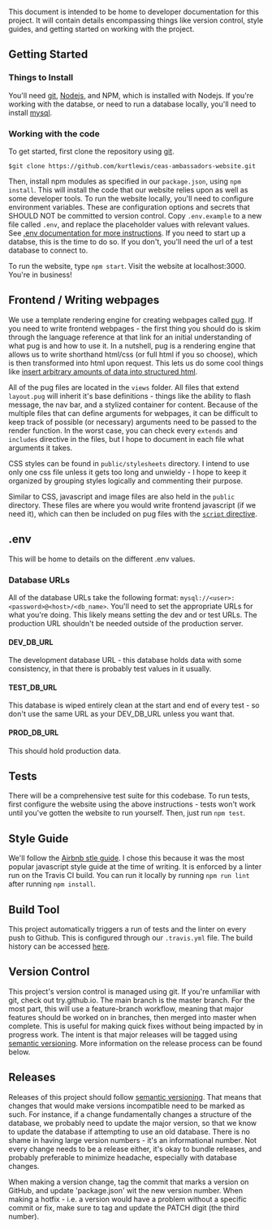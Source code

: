 This document is intended to be home to developer documentation for this project. It will contain details encompassing things like version control, style guides, and getting started on working with the project.

## Getting Started
### Things to Install
You'll need [git](git-scm.org), [Nodejs](https://nodejs.org/en/), and NPM, which is installed with Nodejs. If you're working with the databse, or need to run a database locally, you'll need to install [mysql](https://www.mysql.com/0).
### Working with the code
To get started, first clone the repository using [git](#Version-Control).

`$git clone https://github.com/kurtlewis/ceas-ambassadors-website.git`

Then, install npm modules as specified in our `package.json`, using `npm install`. This will install the code that our website relies upon as well as some developer tools. To run the website locally, you'll need to configure environment variables. These are configuration options and secrets that SHOULD NOT be committed to version control. Copy `.env.example` to a new file called `.env`, and replace the placeholder values with relevant values. See [.env documentation for more instructions](#.env). If you need to start up a databse, this is the time to do so. If you don't, you'll need the url of a test database to connect to.

To run the website, type `npm start`. Visit the website at localhost:3000. You're in business!

## Frontend / Writing webpages
We use a template rendering engine for creating webpages called [pug](https://pugjs.org/api/getting-started.html). If you need to write frontend webpages - the first thing you should do is skim through the language reference at that link for an initial understanding of what pug is and how to use it. In a nutshell, pug is a rendering engine that allows us to write shorthand html/css (or full html if you so choose), which is then transformed into html upon request. This lets us do some cool things like [insert arbitrary amounts of data into structured html](https://pugjs.org/language/iteration.html). 

All of the pug files are located in the `views` folder. All files that extend `layout.pug` will inherit it's base definitions - things like the ability to flash message, the nav bar, and a stylized container for content. Because of the multiple files that can define arguments for webpages, it can be difficult to keep track of possible (or necessary) arguments need to be passed to the render function. In the worst case, you can check every `extends` and `includes` directive in the files, but I hope to document in each file what arguments it takes.

CSS styles can be found in `public/stylesheets` directory. I intend to use only one css file unless it gets too long and unwieldy - I hope to keep it organized by grouping styles logically and commenting their purpose. 

Similar to CSS, javascript and image files are also held in the `public` directory. These files are where you would write frontend javascript (if we need it), which can then be included on pug files with the [`script` directive](https://pugjs.org/language/includes.html).

## .env
This will be home to details on the different .env values.
### Database URLs
All of the database URLs take the following format: `mysql://<user>:<password>@<host>/<db_name>`. You'll need to set the appropriate URLs for what you're doing. This likely means setting the dev and or test URLs. The production URL shouldn't be needed outside of the production server.
#### DEV_DB_URL
The development database URL - this database holds data with some consistency, in that there is probably test values in it usually.
#### TEST_DB_URL
This database is wiped entirely clean at the start and end of every test - so don't use the same URL as your DEV_DB_URL unless you want that.
#### PROD_DB_URL
This should hold production data.

## Tests
There will be a comprehensive test suite for this codebase. To run tests, first configure the website using the above instructions - tests won't work until you've gotten the website to run yourself. Then, just run `npm test`.

## Style Guide
We'll follow the [Airbnb stle guide](https://github.com/airbnb/javascript). I chose this because it was the most popular javascript style guide at the time of writing. It is enforced by a linter run on the Travis CI build. You can run it locally by running `npm run lint` after running `npm install`.

## Build Tool
This project automatically triggers a run of tests and the linter on every push to Github. This is configured through our `.travis.yml` file. The build history can be accessed [here](https://travis-ci.org/kurtlewis/ceas-ambassadors-website).


## Version Control
This project's version control is managed using git. If you're unfamiliar with git, check out try.github.io. The main branch is the master branch. For the most part, this will use a feature-branch workflow, meaning that major features should be worked on in branches, then merged into master when complete. This is useful for making quick fixes without being impacted by in progress work. The intent is that major releases will be tagged using [semantic versioning](https://semver.org/). More information on the release process can be found below.

## Releases
Releases of this project should follow [semantic versioning](https://semver.org/). That means that changes that would make versions incompatible need to be marked as such. For instance, if a change fundamentally changes a structure of the database, we probably need to update the major version, so that we know to update the database if attempting to use an old database. There is no shame in having large version numbers - it's an informational number. Not every change needs to be a release either, it's okay to bundle releases, and probably preferable to minimize headache, especially with database changes.

When making a version change, tag the commit that marks a version on GitHub, and update 'package.json' wit the new version number. When making a hotfix - i.e. a version would have a problem without a specific commit or fix, make sure to tag and update the PATCH digit (the third number).